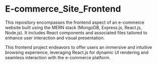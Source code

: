 # E-commerce_Site_Frontend

This repository encompasses the frontend aspect of an e-commerce website built using the MERN stack (MongoDB, Express.js, React.js, Node.js). It includes React components and associated files tailored to enhance user interaction and visual presentation. 

This frontend project endeavors to offer users an immersive and intuitive browsing experience, leveraging React.js for dynamic UI rendering and seamless interaction with the e-commerce platform.
